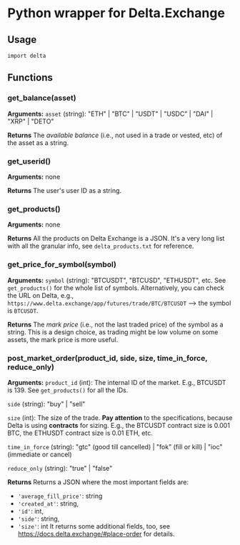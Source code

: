 # Python wrapper for Delta.Exchange

## Usage
`import delta`

## Functions

### get_balance(asset)
**Arguments:**
`asset` (string): "ETH" | "BTC" | "USDT" | "USDC" | "DAI" | "XRP" | "DETO"

**Returns**
The *available balance* (i.e., not used in a trade or vested, etc) of the asset as a string.

### get_userid()
**Arguments:**
none

**Returns**
The user's user ID as a string.

### get_products()
**Arguments:**
none

**Returns**
All the products on Delta Exchange is a JSON. It's a very long list with all the granular info, see `delta_products.txt` for reference.

### get_price_for_symbol(symbol)
**Arguments:**
`symbol` (string): "BTCUSDT", "BTCUSD", "ETHUSDT", etc. See `get_products()` for the whole list of symbols. Alternatively, you can check the URL on Delta, e.g., `https://www.delta.exchange/app/futures/trade/BTC/BTCUSDT` --> the symbol is `BTCUSDT`.

**Returns**
The *mark price* (i.e., not the last traded price) of the symbol as a string. This is a design choice, as trading might be low volume on some assets, the mark price is more useful.

### post_market_order(product_id, side, size, time_in_force, reduce_only)
**Arguments:**
`product_id` (int): The internal ID of the market. E.g., BTCUSDT is 139. See `get_products()` for all the IDs.

`side` (string): "buy" | "sell"

`size` (int): The size of the trade. **Pay attention** to the specifications, because Delta is using **contracts** for sizing. E.g., the BTCUSDT contract size is 0.001 BTC, the ETHUSDT contract size is 0.01 ETH, etc.

`time_in_force` (string): "gtc" (good till cancelled) | "fok" (fill or kill) | "ioc" (immediate or cancel)

`reduce_only` (string): "true" | "false"

**Returns**
Returns a JSON where the most important fields are:
- `'average_fill_price'`: string
- `'created_at'`: string,
- `'id'`: int,
- `'side'`: string,
- `'size'`: int
It returns some additional fields, too, see https://docs.delta.exchange/#place-order for details.
